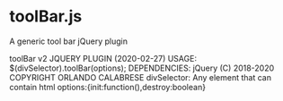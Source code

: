 # toolBar.js

A generic tool bar jQuery plugin

toolBar v2 JQUERY PLUGIN      (2020-02-27)
USAGE:  $(divSelector).toolBar(options);
DEPENDENCIES: jQuery
(C) 2018-2020 COPYRIGHT ORLANDO CALABRESE
divSelector: Any element that can contain html
options:{init:function(),destroy:boolean}



